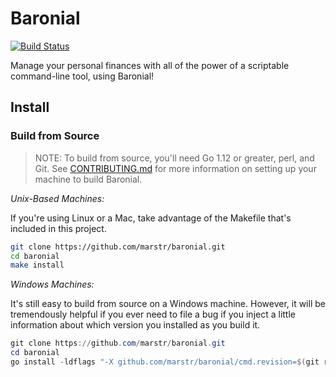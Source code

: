 # Baronial

[![Build Status](https://mstrobel.visualstudio.com/Envelopes/_apis/build/status/Baronial-CI?branchName=master)](https://mstrobel.visualstudio.com/Envelopes/_build/latest?definitionId=7?branchName=master)

Manage your personal finances with all of the power of a scriptable command-line tool, using Baronial!

## Install

### Build from Source

> NOTE: To build from source, you'll need Go 1.12 or greater, perl, and Git. See [CONTRIBUTING.md](./CONTRIBUTING.md) for
more information on setting up your machine to build Baronial. 

_Unix-Based Machines:_

If you're using Linux or a Mac, take advantage of the Makefile that's included in this project. 

``` bash
git clone https://github.com/marstr/baronial.git
cd baronial
make install
```

_Windows Machines:_

It's still easy to build from source on a Windows machine. However, it will be tremendously helpful if you ever need to
file a bug if you inject a little information about which version you installed as you build it.

``` PowerShell
git clone https://github.com/marstr/baronial.git
cd baronial
go install -ldflags "-X github.com/marstr/baronial/cmd.revision=$(git rev-parse HEAD)"
```